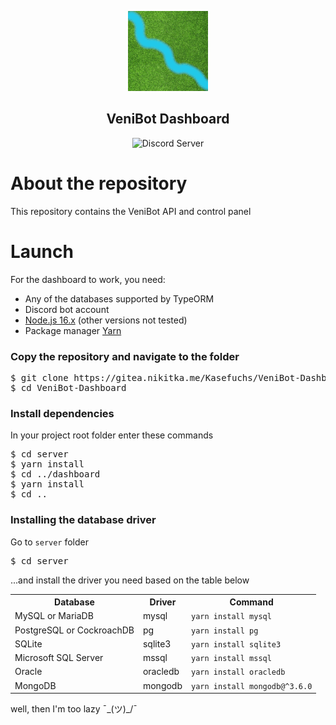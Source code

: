 [//]: <> (Header)
<div>
    <p align="center"><img src="dashboard/public/logo192.png" alt="logo" height="128" width="128"></p>
    <h2 align="center">VeniBot Dashboard</h2>
    <p align="center">
        <div align="center">
            <img src="https://img.shields.io/discord/759796323569500160?logo=discord&color=5865F2&logoColor=ffffff" alt="Discord Server">
        </div>
</div>

[//]: <> (Body)
<h1>About the repository</h1>
<p>This repository contains the VeniBot API and control panel</p>
<h1>Launch</h1>
For the dashboard to work, you need:
<ul>
<li>Any of the databases supported by TypeORM</li>
<li>Discord bot account</li>
<li><a href="https://nodejs.org/en/download">Node.js 16.x</a> (other versions not tested)</li>
<li>Package manager <a href="https://yarnpkg.com/getting-started/install">Yarn</a></li>
</ul>
<h3>Copy the repository and navigate to the folder</h3>
<pre>
$ git clone https://gitea.nikitka.me/Kasefuchs/VeniBot-Dashboard.git
$ cd VeniBot-Dashboard
</pre>
<h3>Install dependencies</h3>
In your project root folder enter these commands
<pre>
$ cd server
$ yarn install
$ cd ../dashboard
$ yarn install
$ cd ..
</pre>
<h3>Installing the database driver</h3>

Go to `server` folder
<pre>
$ cd server
</pre>
...and install the driver you need based on the table below
<table>
 <tr>
   <th>Database</th>
   <th>Driver</th>
   <th>Command</th>
 </tr>
 <tr>
   <td>MySQL or MariaDB</td>
   <td><a>mysql</a></td>
   <td><code>yarn install mysql</code></td>
 </tr>
 <tr>
   <td>PostgreSQL or CockroachDB</td>
   <td><a>pg</a></td>
   <td><code>yarn install pg</code></td>
 </tr>
 <tr>
   <td>SQLite</td>
   <td><a>sqlite3</a></td>
   <td><code>yarn install sqlite3</code></td>
 </tr>
 <tr>
   <td>Microsoft SQL Server</td>
   <td><a>mssql</a></td>
   <td><code>yarn install mssql</code></td>
 </tr>
<tr>
   <td>Oracle</td>
   <td><a>oracledb</a></td>
   <td><code>yarn install oracledb</code></td>
 </tr>
 <tr>
   <td>MongoDB</td>
   <td><a>mongodb</a></td>
   <td><code>yarn install mongodb@^3.6.0</code></td>
 </tr>
</table>


well, then I'm too lazy ¯\_(ツ)_/¯